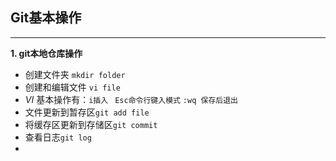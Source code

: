 ## Git基本操作

-----

**1. git本地仓库操作**

+ 创建文件夹 `mkdir folder`
+ 创建和编辑文件 `vi file`
+ *VI* 基本操作有：`i插入 ` `Esc命令行键入模式` `:wq 保存后退出`
+ 文件更新到暂存区`git add file`
+ 将缓存区更新到存储区`git commit`
+ 查看日志`git log`
+ ​